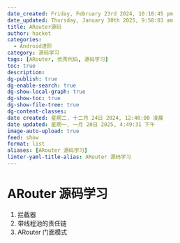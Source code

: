 ```yaml
---
date_created: Friday, February 23rd 2024, 10:10:45 pm
date_updated: Thursday, January 30th 2025, 9:58:03 am
title: ARouter源码
author: hacket
categories:
  - Android进阶
category: 源码学习
tags: [ARouter, 优秀代码, 源码学习]
toc: true
description: 
dg-publish: true
dg-enable-search: true
dg-show-local-graph: true
dg-show-toc: true
dg-show-file-tree: true
dg-content-classes: 
date created: 星期二, 十二月 24日 2024, 12:40:00 凌晨
date updated: 星期一, 一月 20日 2025, 4:49:31 下午
image-auto-upload: true
feed: show
format: list
aliases: [ARouter 源码学习]
linter-yaml-title-alias: ARouter 源码学习
---
```


# ARouter 源码学习

1. 拦截器
2. 带线程池的责任链
3. ARouter 门面模式
